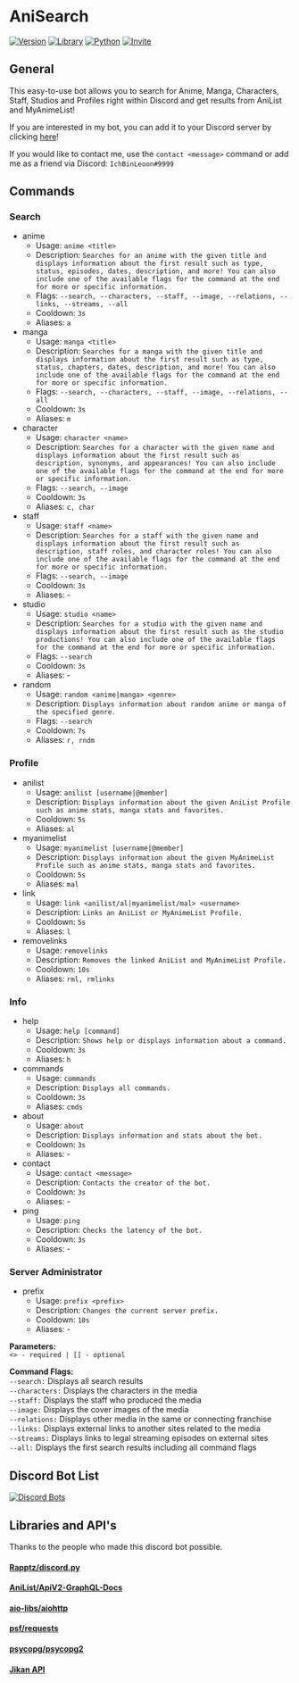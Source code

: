 # AniSearch

[![Version](https://img.shields.io/badge/Version-1.5-red?logo=github&style=flat-square)](https://github.com/IchBinLeoon/anisearch-discord-bot)
[![Library](https://img.shields.io/badge/Library-discord.py-3775A9?logo=pypi&style=flat-square)](https://github.com/Rapptz/discord.py)
[![Python](https://img.shields.io/badge/Python-3.8.5-3776AB?logo=python&style=flat-square)](https://www.python.org/)
[![Invite](https://img.shields.io/badge/Invite-Link-7289DA?logo=discord&style=flat-square)](https://discord.com/oauth2/authorize?client_id=737236600878137363&permissions=83968&scope=bot)

## General
This easy-to-use bot allows you to search for Anime, Manga, Characters, Staff, Studios and Profiles right within Discord and get results from AniList and MyAnimeList!

If you are interested in my bot, you can add it to your Discord server by clicking [here](https://discord.com/api/oauth2/authorize?client_id=737236600878137363&permissions=83968&scope=bot)!

If you would like to contact me, use the `contact <message>` command or add me as a friend via Discord: `IchBinLeoon#9999`

## Commands

### Search
* anime
  * Usage: `anime <title>`
  * Description: `Searches for an anime with the given title and displays information about the first result such as type, status, episodes, dates, description, and more! You can also include one of the available flags for the command at the end for more or specific information.`
  * Flags: `--search, --characters, --staff, --image, --relations, --links, --streams, --all`
  * Cooldown: `3s`
  * Aliases: `a`
* manga
  * Usage: `manga <title>`
  * Description: `Searches for a manga with the given title and displays information about the first result such as type, status, chapters, dates, description, and more! You can also include one of the available flags for the command at the end for more or specific information.`
  * Flags: `--search, --characters, --staff, --image, --relations, --all`
  * Cooldown: `3s`
  * Aliases: `m`
* character
  * Usage: `character <name>`
  * Description: `Searches for a character with the given name and displays information about the first result such as description, synonyms, and appearances! You can also include one of the available flags for the command at the end for more or specific information.`
  * Flags: `--search, --image`
  * Cooldown: `3s`
  * Aliases: `c, char`
* staff
  * Usage: `staff <name>`
  * Description: `Searches for a staff with the given name and displays information about the first result such as description, staff roles, and character roles! You can also include one of the available flags for the command at the end for more or specific information.`
  * Flags: `--search, --image`
  * Cooldown: `3s`
  * Aliases: -
* studio
  * Usage: `studio <name>`
  * Description: `Searches for a studio with the given name and displays information about the first result such as the studio productions! You can also include one of the available flags for the command at the end for more or specific information.`
  * Flags: `--search`
  * Cooldown: `3s`
  * Aliases: -
* random
  * Usage: `random <anime|manga> <genre>`
  * Description: `Displays information about random anime or manga of the specified genre.`
  * Flags: `--search`
  * Cooldown: `7s`
  * Aliases: `r, rndm`
 
### Profile
* anilist
  * Usage: `anilist [username|@member]`
  * Description: `Displays information about the given AniList Profile such as anime stats, manga stats and favorites.`
  * Cooldown: `5s`
  * Aliases: `al`
* myanimelist
  * Usage: `myanimelist [username|@member]`
  * Description: `Displays information about the given MyAnimeList Profile such as anime stats, manga stats and favorites.`
  * Cooldown: `5s`
  * Aliases: `mal`
* link
  * Usage: `link <anilist/al|myanimelist/mal> <username>`
  * Description: `Links an AniList or MyAnimeList Profile.`
  * Cooldown: `5s`
  * Aliases: `l`
* removelinks
  * Usage: `removelinks`
  * Description: `Removes the linked AniList and MyAnimeList Profile.`
  * Cooldown: `10s`
  * Aliases: `rml, rmlinks`
  
### Info
* help
  * Usage: `help [command]`
  * Description: `Shows help or displays information about a command.`
  * Cooldown: `3s`
  * Aliases: `h`
* commands
  * Usage: `commands`
  * Description: `Displays all commands.`
  * Cooldown: `3s`
  * Aliases: `cmds`
* about
  * Usage: `about`
  * Description: `Displays information and stats about the bot.`
  * Cooldown: `3s`
  * Aliases: -
* contact
  * Usage: `contact <message>`
  * Description: `Contacts the creator of the bot.`
  * Cooldown: `3s`
  * Aliases: -
* ping
  * Usage: `ping`
  * Description: `Checks the latency of the bot.`
  * Cooldown: `3s`
  * Aliases: -
  
### Server Administrator
* prefix
  * Usage: `prefix <prefix>`
  * Description: `Changes the current server prefix.`
  * Cooldown: `10s`
  * Aliases: - 
  
**Parameters:**   
`<> - required | [] - optional`  

**Command Flags:**  
`--search:` Displays all search results    
`--characters:` Displays the characters in the media   
`--staff:` Displays the staff who produced the media   
`--image:` Displays the cover images of the media   
`--relations:` Displays other media in the same or connecting franchise   
`--links:` Displays external links to another sites related to the media    
`--streams:` Displays links to legal streaming episodes on external sites    
`--all:` Displays the first search results including all command flags  

## Discord Bot List
[![Discord Bots](https://top.gg/api/widget/737236600878137363.svg)](https://top.gg/bot/737236600878137363)

## Libraries and API's
Thanks to the people who made this discord bot possible.

#### [Rapptz/discord.py](https://github.com/Rapptz/discord.py)
#### [AniList/ApiV2-GraphQL-Docs](https://github.com/AniList/ApiV2-GraphQL-Docs)
#### [aio-libs/aiohttp](https://github.com/aio-libs/aiohttp)
#### [psf/requests](https://github.com/psf/requests)
#### [psycopg/psycopg2](https://github.com/psycopg/psycopg2)
#### [Jikan API](https://jikan.moe/)